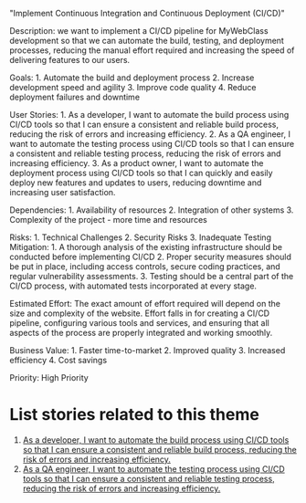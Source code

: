 "Implement Continuous Integration and Continuous Deployment (CI/CD)"

Description: we want to implement a CI/CD pipeline for MyWebClass development so that we can automate the build, testing, 
and deployment processes, reducing the manual effort required and increasing the speed of delivering features to our 
users.

Goals: 
    1. Automate the build and deployment process
    2. Increase development speed and agility
    3. Improve code quality
    4. Reduce deployment failures and downtime

User Stories: 
    1. As a developer, I want to automate the build process using CI/CD tools so that I can ensure a consistent and 
reliable build process, reducing the risk of errors and increasing efficiency.
    2. As a QA engineer, I want to automate the testing process using CI/CD tools so that I can ensure a consistent and 
reliable testing process, reducing the risk of errors and increasing efficiency.
    3. As a product owner, I want to automate the deployment process using CI/CD tools so that I can quickly and easily 
deploy new features and updates to users, reducing downtime and increasing user satisfaction.

Dependencies: 
    1. Availability of resources
    2. Integration of other systems
    3. Complexity of the project - more time and resources

Risks: 
    1. Technical Challenges
    2. Security Risks
    3. Inadequate Testing
Mitigation:
    1.  A thorough analysis of the existing infrastructure should be conducted before implementing CI/CD
    2. Proper security measures should be put in place, including access controls, secure coding practices, and regular 
vulnerability assessments.
    3. Testing should be a central part of the CI/CD process, with automated tests incorporated at every stage.

Estimated Effort: The exact amount of effort required will depend on the size and complexity of the website. Effort falls
in for creating a CI/CD pipeline, configuring various tools and services, and ensuring that all aspects of the process 
are properly integrated and working smoothly.

Business Value: 
    1. Faster time-to-market
    2. Improved quality
    3. Increased efficiency
    4. Cost savings

Priority: High Priority

# List stories related to this theme
1. [As a developer, I want to automate the build process using CI/CD tools so that I can ensure a consistent and 
reliable build process, reducing the risk of errors and increasing efficiency.](https://github.com/tawana0518/mywebclass-agile-docs/blob/main/documentation/theme_1:MyWebClass_Website_Development/Initiative2/Epic_1/Story/story_1.md)
2. [As a QA engineer, I want to automate the testing process using CI/CD tools so that I can ensure a consistent and 
reliable testing process, reducing the risk of errors and increasing efficiency.](https://github.com/tawana0518/mywebclass-agile-docs/blob/main/documentation/theme_1:MyWebClass_Website_Development/Initiative2/Epic_1/Story_2/story_2.md)
